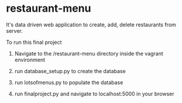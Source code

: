# restaurant-menu
It's data driven web application to create, add, delete restaurants from server.

To run this final project

1. Navigate to the /restaurant-menu directory inside the vagrant environment

2. run database_setup.py to create the database

3. run lotsofmenus.py to populate the database

4. run finalproject.py and navigate to localhost:5000 in your browser
